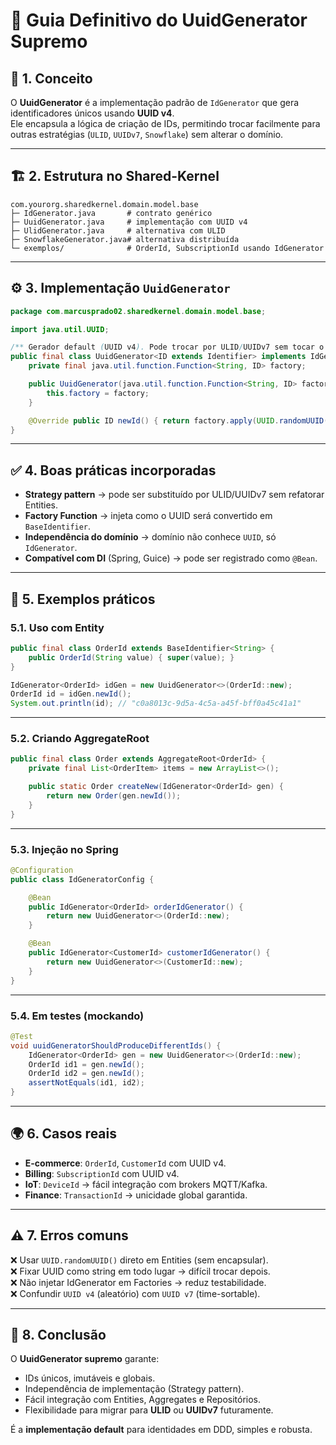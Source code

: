 # 📘 Guia Definitivo do **UuidGenerator Supremo**

## 🔑 1. Conceito

O **UuidGenerator** é a implementação padrão de `IdGenerator` que gera identificadores únicos usando **UUID v4**.  
Ele encapsula a lógica de criação de IDs, permitindo trocar facilmente para outras estratégias (`ULID`, `UUIDv7`, `Snowflake`) sem alterar o domínio.

---

## 🏗️ 2. Estrutura no Shared-Kernel

```
com.yourorg.sharedkernel.domain.model.base
├─ IdGenerator.java       # contrato genérico
├─ UuidGenerator.java     # implementação com UUID v4
├─ UlidGenerator.java     # alternativa com ULID
├─ SnowflakeGenerator.java# alternativa distribuída
└─ exemplos/              # OrderId, SubscriptionId usando IdGenerator
```

---

## ⚙️ 3. Implementação `UuidGenerator`

```java
package com.marcusprado02.sharedkernel.domain.model.base;

import java.util.UUID;

/** Gerador default (UUID v4). Pode trocar por ULID/UUIDv7 sem tocar o domínio. */
public final class UuidGenerator<ID extends Identifier> implements IdGenerator<ID> {
    private final java.util.function.Function<String, ID> factory;

    public UuidGenerator(java.util.function.Function<String, ID> factory) {
        this.factory = factory;
    }

    @Override public ID newId() { return factory.apply(UUID.randomUUID().toString()); }
}
```

---

## ✅ 4. Boas práticas incorporadas

- **Strategy pattern** → pode ser substituído por ULID/UUIDv7 sem refatorar Entities.  
- **Factory Function** → injeta como o UUID será convertido em `BaseIdentifier`.  
- **Independência do domínio** → domínio não conhece `UUID`, só `IdGenerator`.  
- **Compatível com DI** (Spring, Guice) → pode ser registrado como `@Bean`.  

---

## 🧩 5. Exemplos práticos

### 5.1. Uso com Entity

```java
public final class OrderId extends BaseIdentifier<String> {
    public OrderId(String value) { super(value); }
}

IdGenerator<OrderId> idGen = new UuidGenerator<>(OrderId::new);
OrderId id = idGen.newId();
System.out.println(id); // "c0a8013c-9d5a-4c5a-a45f-bff0a45c41a1"
```

---

### 5.2. Criando AggregateRoot

```java
public final class Order extends AggregateRoot<OrderId> {
    private final List<OrderItem> items = new ArrayList<>();

    public static Order createNew(IdGenerator<OrderId> gen) {
        return new Order(gen.newId());
    }
}
```

---

### 5.3. Injeção no Spring

```java
@Configuration
public class IdGeneratorConfig {

    @Bean
    public IdGenerator<OrderId> orderIdGenerator() {
        return new UuidGenerator<>(OrderId::new);
    }

    @Bean
    public IdGenerator<CustomerId> customerIdGenerator() {
        return new UuidGenerator<>(CustomerId::new);
    }
}
```

---

### 5.4. Em testes (mockando)

```java
@Test
void uuidGeneratorShouldProduceDifferentIds() {
    IdGenerator<OrderId> gen = new UuidGenerator<>(OrderId::new);
    OrderId id1 = gen.newId();
    OrderId id2 = gen.newId();
    assertNotEquals(id1, id2);
}
```

---

## 🌍 6. Casos reais

- **E-commerce**: `OrderId`, `CustomerId` com UUID v4.  
- **Billing**: `SubscriptionId` com UUID v4.  
- **IoT**: `DeviceId` → fácil integração com brokers MQTT/Kafka.  
- **Finance**: `TransactionId` → unicidade global garantida.  

---

## ⚠️ 7. Erros comuns

❌ Usar `UUID.randomUUID()` direto em Entities (sem encapsular).  
❌ Fixar UUID como string em todo lugar → difícil trocar depois.  
❌ Não injetar IdGenerator em Factories → reduz testabilidade.  
❌ Confundir `UUID v4` (aleatório) com `UUID v7` (time-sortable).  

---

## 📌 8. Conclusão

O **UuidGenerator supremo** garante:
- IDs únicos, imutáveis e globais.  
- Independência de implementação (Strategy pattern).  
- Fácil integração com Entities, Aggregates e Repositórios.  
- Flexibilidade para migrar para **ULID** ou **UUIDv7** futuramente.  

É a **implementação default** para identidades em DDD, simples e robusta.  
